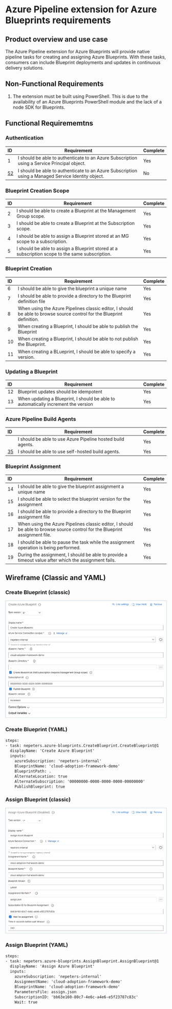 
# Azure Pipeline extension for Azure Blueprints requirements

## Product overview and use case

The Azure Pipeline extension for Azure Blueprints will provide native pipeline tasks for creating and assigning Azure Blueprints. With these tasks, consumers can include Blueprint deployments and updates in continuous delivery solutions.

## Non-Functional Requirements

1. The extension must be built using PowerShell. This is due to the availability of an Azure Blueprints PowerShell module and the lack of a node SDK for Blueprints.

## Functional Requirememtns

### Authentication

| ID | Requirement | Complete |
|:---|---|---|
| 1 | I should be able to authenticate to an Azure Subscription using a Service Principal object. | Yes |
| [52](https://github.com/neilpeterson/azure-blueprints-pipeline-tasks/issues/52) | I should be able to authenticate to an Azure Subscription using a Managed Service Identity object. | No |

### Blueprint Creation Scope

| ID | Requirement | Complete |
|:---|---|---|
| 2 | I should be able to create a Blueprint at the Management Group scope. | Yes |
| 3| I should be able to create a Blueprint at the Subscription scope. | Yes |
| 4 | I should be able to assign a Blueprint stored at an MG scope to a subscription. | Yes |
| 5 | I should be able to assign a Blueprint stored at a subscription scope to the same subscription. | Yes |

### Blueprint Creation

| ID | Requirement | Complete |
|:---|---|---|
| 6 | I should be able to give the blueprint a unique name | Yes |
| 7 | I should be able to provide a directory to the Blueprint definition file | Yes |
| 8 | When using the Azure Pipelines classic editor, I should be able to browse source control for the Blueprint definition. | Yes |
| 9 | When creating a Blueprint, I should be able to publish the Blueprint | Yes |
| 10 | When creating a Blueprint, I should be able to not publish the Blueprint. | Yes |
| 11 | When creating a BLueprint, I should be able to specify a version. | Yes |

### Updating a Blueprint

| ID | Requirement | Complete |
|:---|---|---|
| 12 | Blueprint updates should be idempotent | Yes |
| 13 | When updating a Blueprint, I should be able to automatically increment the version | Yes |

### Azure Pipeline Build Agents

| ID | Requirement | Complete |
|:---|---|---|
| | I should be able to use Azure Pipeline hosted build agents. | Yes |
| [35]() | I should be able to use self-hosted build agents. | Yes |

### Blueprint Assignment

| ID | Requirement | Complete |
|:---|---|---|
| 14 | I should be able to give the blueprint assignment a unique name | Yes |
| 15 | I should be able to select the blueprint version for the assignment | Yes |
| 16 | I should be able to provide a directory to the Blueprint assignment file | Yes |
| 17 | When using the Azure Pipelines classic editor, I should be able to browse source control for the Blueprint assignment file. | Yes |
| 18 | I should be able to pause the task while the assignment operation is being performed. | Yes |
| 19 | During the assignment, I should be able to provide a timeout value after which the assignment fails. | Yes |

## Wireframe (Classic and YAML)

### Create Blueprint (classic)

![alt text](./images/create-wireframe.png)

### Create Blueprint (YAML)

```
steps:
- task: nepeters.azure-blueprints.CreateBlueprint.CreateBlueprint@1
  displayName: 'Create Azure Blueprint'
  inputs:
    azureSubscription: 'nepeters-internal'
    BlueprintName: 'cloud-adoption-framework-demo'
    BlueprintPath: .
    AlternateLocation: true
    AlternateSubscription: '00000000-0000-0000-0000-00000000'
    PublishBlueprint: true
```

### Assign Blueprint (classic)

![alt text](./images/assign-wireframe.png)

### Assign Blueprint (YAML)

```
steps:
- task: nepeters.azure-blueprints.AssignBlueprint.AssignBlueprint@1
  displayName: 'Assign Azure Blueprint'
  inputs:
    azureSubscription: 'nepeters-internal'
    AssignmentName: 'cloud-adoption-framework-demo'
    BlueprintName: 'cloud-adoption-framework-demo'
    ParametersFile: assign.json
    SubscriptionID: 'bb63e160-80c7-4e6c-a4e6-e5f23787c83c'
    Wait: true
```



